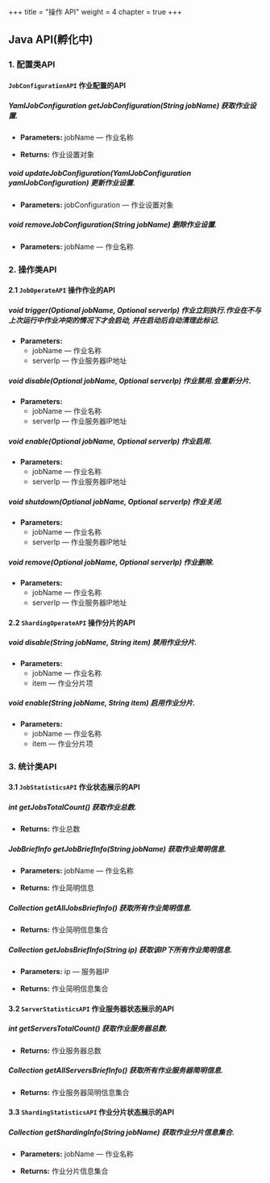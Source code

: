 +++
title = "操作 API"
weight = 4
chapter = true
+++

## Java API(孵化中)

### 1. 配置类API

#### `JobConfigurationAPI` 作业配置的API

##### YamlJobConfiguration getJobConfiguration(String jobName) 获取作业设置.

* **Parameters:** jobName — 作业名称
 
* **Returns:** 作业设置对象

##### void updateJobConfiguration(YamlJobConfiguration yamlJobConfiguration) 更新作业设置.

* **Parameters:** jobConfiguration — 作业设置对象

##### void removeJobConfiguration(String jobName) 删除作业设置.

* **Parameters:** jobName — 作业名称
 
### 2. 操作类API

#### 2.1 `JobOperateAPI` 操作作业的API

##### void trigger(Optional<String> jobName, Optional<String> serverIp) 作业立刻执行.作业在不与上次运行中作业冲突的情况下才会启动, 并在启动后自动清理此标记.

* **Parameters:**
  * jobName — 作业名称
  * serverIp — 作业服务器IP地址

##### void disable(Optional<String> jobName, Optional<String> serverIp) 作业禁用.会重新分片.

* **Parameters:**
  * jobName — 作业名称
  * serverIp — 作业服务器IP地址

##### void enable(Optional<String> jobName, Optional<String> serverIp) 作业启用.

* **Parameters:**
  * jobName — 作业名称
  * serverIp — 作业服务器IP地址

##### void shutdown(Optional<String> jobName, Optional<String> serverIp) 作业关闭.

* **Parameters:**
  * jobName — 作业名称
  * serverIp — 作业服务器IP地址

##### void remove(Optional<String> jobName, Optional<String> serverIp) 作业删除.

* **Parameters:**
  * jobName — 作业名称
  * serverIp — 作业服务器IP地址

#### 2.2 `ShardingOperateAPI` 操作分片的API

##### void disable(String jobName, String item) 禁用作业分片.

* **Parameters:**
  * jobName — 作业名称
  * item — 作业分片项

##### void enable(String jobName, String item) 启用作业分片.

* **Parameters:**
  * jobName — 作业名称
  * item — 作业分片项

### 3. 统计类API

#### 3.1 `JobStatisticsAPI` 作业状态展示的API

##### int getJobsTotalCount() 获取作业总数.

* **Returns:** 作业总数

##### JobBriefInfo getJobBriefInfo(String jobName) 获取作业简明信息.

* **Parameters:** jobName — 作业名称
 
* **Returns:** 作业简明信息

##### Collection<JobBriefInfo> getAllJobsBriefInfo() 获取所有作业简明信息.

* **Returns:** 作业简明信息集合

##### Collection<JobBriefInfo> getJobsBriefInfo(String ip) 获取该IP下所有作业简明信息.

* **Parameters:** ip — 服务器IP
 
* **Returns:** 作业简明信息集合

#### 3.2 `ServerStatisticsAPI` 作业服务器状态展示的API

##### int getServersTotalCount() 获取作业服务器总数.

* **Returns:** 作业服务器总数

##### Collection<ServerBriefInfo> getAllServersBriefInfo() 获取所有作业服务器简明信息.

* **Returns:** 作业服务器简明信息集合

#### 3.3 `ShardingStatisticsAPI` 作业分片状态展示的API

##### Collection<ShardingInfo> getShardingInfo(String jobName) 获取作业分片信息集合.

* **Parameters:** jobName — 作业名称
 
* **Returns:** 作业分片信息集合
